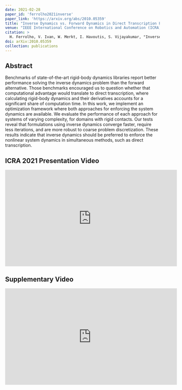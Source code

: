 ```yaml
---
date: 2021-02-28
paper_id: 'ferrolho2021inverse'
paper_link: 'https://arxiv.org/abs/2010.05359'
title: "Inverse Dynamics vs. Forward Dynamics in Direct Transcription Formulations for Trajectory Optimization"
venue: "IEEE International Conference on Robotics and Automation (ICRA)"
citation: >
  H. Ferrolho, V. Ivan, W. Merkt, I. Havoutis, S. Vijayakumar, "Inverse Dynamics vs. Forward Dynamics in Direct Transcription Formulations for Trajectory Optimization," in <em>IEEE International Conference on Robotics and Automation (ICRA)</em>, Xi'an, China, 2021.
doi: arXiv:2010.05359
collection: publications
---
```


## Abstract

Benchmarks of state-of-the-art rigid-body dynamics libraries report better performance solving the inverse dynamics problem than the forward alternative. Those benchmarks encouraged us to question whether that computational advantage would translate to direct transcription, where calculating rigid-body dynamics and their derivatives accounts for a significant share of computation time. In this work, we implement an optimization framework where both approaches for enforcing the system dynamics are available. We evaluate the performance of each approach for systems of varying complexity, for domains with rigid contacts. Our tests reveal that formulations using inverse dynamics converge faster, require less iterations, and are more robust to coarse problem discretization. These results indicate that inverse dynamics should be preferred to enforce the nonlinear system dynamics in simultaneous methods, such as direct transcription.

## ICRA 2021 Presentation Video

<iframe width="560" height="315" src="https://www.youtube.com/embed/eG5XX-XjfsQ" frameborder="0" allow="accelerometer; autoplay; encrypted-media; gyroscope; picture-in-picture" allowfullscreen></iframe>

## Supplementary Video

<iframe width="560" height="315" src="https://www.youtube.com/embed/HZPKyQcwTPU" frameborder="0" allow="accelerometer; autoplay; encrypted-media; gyroscope; picture-in-picture" allowfullscreen></iframe>
